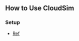 ## How to Use CloudSim

### Setup
- [Ref](https://nikolaygrozev.wordpress.com/2014/06/08/cloudsim-and-cloudsimex-part-1/)
